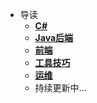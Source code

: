 * 导读
  * [**C#**](/study/C#/README)
  * [**Java后端**](/study/Java后端/README)
  * [**前端**](/study/前端/README)
  * [**工具技巧**](/study/工具技巧/README)
  * [**运维**](/study/运维/README)
  * 持续更新中...